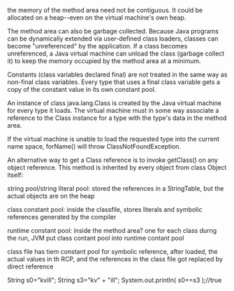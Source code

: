 the memory of the method area need not be contiguous. It could be allocated on a heap--even on the virtual machine's own heap.

The method area can also be garbage collected. Because Java programs can be dynamically extended via user-defined class loaders, classes can become "unreferenced" by the application. If a class becomes unreferenced, a Java virtual machine can unload the class (garbage collect it) to keep the memory occupied by the method area at a minimum.

Constants (class variables declared final) are not treated in the same way as non-final class variables. Every type that uses a final class variable gets a copy of the constant value in its own constant pool. 

An instance of class java.lang.Class is created by the Java virtual machine for every type it loads. The virtual machine must in some way associate a reference to the Class instance for a type with the type's data in the method area.

If the virtual machine is unable to load the requested type into the current name space, forName() will throw ClassNotFoundException.

An alternative way to get a Class reference is to invoke getClass() on any object reference. This method is inherited by every object from class Object itself:

string pool/string literal pool: stored the references in a StringTable, but the actual objects are on the heap

class constant pool: inside the classfile, stores literals and symbolic references generated by the compiler

runtime constant pool: inside the method area? one for each class durng the run, JVM put class contant pool into runtime contant pool

class file has tiem constant pool for symbolic reference, after loaded, the actual values in th RCP, and the references in the class file got replaced by direct reference

String s0="kvill";
String s3="kv" + "ill";
System.out.println( s0==s3 );//true


